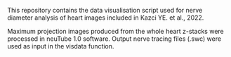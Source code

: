 This repository contains the data visualisation script used for nerve diameter analysis of heart images included in Kazci YE. et al., 2022. 

Maximum projection images produced from the whole heart z-stacks were processed in neuTube 1.0 software. Output nerve tracing files (.swc) 
were used as input in the visdata function.
